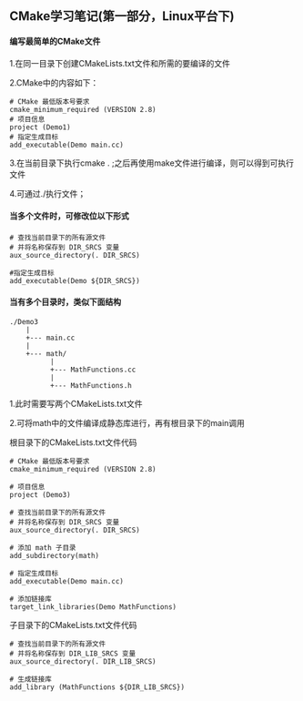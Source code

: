 ## CMake学习笔记(第一部分，Linux平台下)

#### 编写最简单的CMake文件

1.在同一目录下创建CMakeLists.txt文件和所需的要编译的文件

2.CMake中的内容如下：

```
# CMake 最低版本号要求
cmake_minimum_required (VERSION 2.8)
# 项目信息
project (Demo1)
# 指定生成目标
add_executable(Demo main.cc)
```

3.在当前目录下执行cmake . ;之后再使用make文件进行编译，则可以得到可执行文件

4.可通过./执行文件；

#### **当多个文件时，可修改位以下形式**

```
# 查找当前目录下的所有源文件
# 并将名称保存到 DIR_SRCS 变量
aux_source_directory(. DIR_SRCS)

#指定生成目标
add_executable(Demo ${DIR_SRCS})
```

#### **当有多个目录时，类似下面结构**

```
./Demo3
    |
    +--- main.cc
    |
    +--- math/
          |
          +--- MathFunctions.cc
          |
          +--- MathFunctions.h

```

1.此时需要写两个CMakeLists.txt文件

2.可将math中的文件编译成静态库进行，再有根目录下的main调用

根目录下的CMakeLists.txt文件代码

```
# CMake 最低版本号要求
cmake_minimum_required (VERSION 2.8)

# 项目信息
project (Demo3)

# 查找当前目录下的所有源文件
# 并将名称保存到 DIR_SRCS 变量
aux_source_directory(. DIR_SRCS)

# 添加 math 子目录
add_subdirectory(math)

# 指定生成目标 
add_executable(Demo main.cc)

# 添加链接库
target_link_libraries(Demo MathFunctions)
```

子目录下的CMakeLists.txt文件代码

```
# 查找当前目录下的所有源文件
# 并将名称保存到 DIR_LIB_SRCS 变量
aux_source_directory(. DIR_LIB_SRCS)

# 生成链接库
add_library (MathFunctions ${DIR_LIB_SRCS})
```

